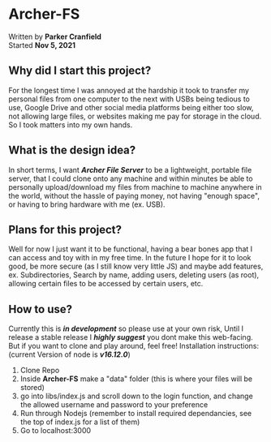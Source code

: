 # Archer-FS
Written by **Parker Cranfield**  
Started **Nov 5, 2021**

## Why did I start this project?
For the longest time I was annoyed at the hardship it took to transfer my personal files from one computer to the next
with USBs being tedious to use, Google Drive and other social media platforms being either too slow, not allowing
large files, or websites making me pay for storage in the cloud. So I took matters into my own hands.

## What is the design idea?
In short terms, I want ***Archer File Server*** to be a lightweight, portable file server, that I could clone onto any
machine and within minutes be able to personally upload/download my files from machine to machine anywhere in the world,
without the hassle of paying money, not having "enough space", or having to bring hardware with me (ex. USB).

## Plans for this project?
Well for now I just want it to be functional, having a bear bones app that I can access and toy with in my free time.
In the future I hope for it to look good, be more secure (as I still know very little JS) and maybe add features,
ex. Subdirectories, Search by name, adding users, deleting users (as root), allowing certain files to be accessed by
certain users, etc.

## How to use?
Currently this is ***in development*** so please use at your own risk, Until I release a stable release I ***highly suggest*** you dont
make this web-facing. But if you want to clone and play around, feel free!
Installation instructions: (current Version of node is ***v16.12.0***)
1. Clone Repo
2. Inside **Archer-FS** make a "data" folder (this is where your files will be stored)
3. go into libs/index.js and scroll down to the login function, and change the allowed username and password to your preference
4. Run through Nodejs (remember to install required dependancies, see the top of index.js for a list of them)
5. Go to localhost:3000

<!-- https://docs.github.com/en/github/writing-on-github/getting-started-with-writing-and-formatting-on-github/basic-writing-and-formatting-syntax -->

